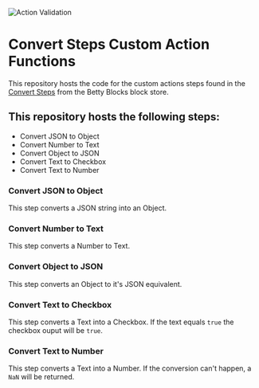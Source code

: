 ![Action Validation](https://github.com/betty-services/Convert-Custom-Action-Functions/actions/workflows/main.yml/badge.svg?event=push)

# Convert Steps Custom Action Functions

This repository hosts the code for the custom actions steps found in the [Convert Steps](https://my.bettyblocks.com/block-store/fcf5541b-f821-4374-9e9e-2def86e5f989/) from the Betty Blocks block store.

## This repository hosts the following steps:

- Convert JSON to Object
- Convert Number to Text
- Convert Object to JSON
- Convert Text to Checkbox
- Convert Text to Number

### Convert JSON to Object

This step converts a JSON string into an Object.

### Convert Number to Text

This step converts a Number to Text.

### Convert Object to JSON

This step converts an Object to it's JSON equivalent.

### Convert Text to Checkbox

This step converts a Text into a Checkbox.
If the text equals `true` the checkbox ouput will be `true`.

### Convert Text to Number

This step converts a Text into a Number.
If the conversion can't happen, a `NaN` will be returned.
